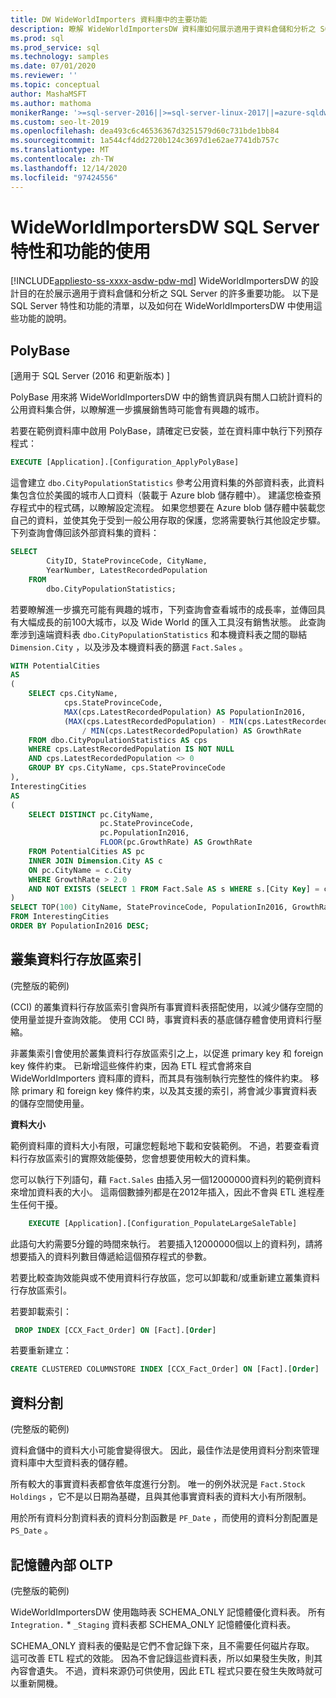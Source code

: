 ```yaml
---
title: DW WideWorldImporters 資料庫中的主要功能
description: 瞭解 WideWorldImportersDW 資料庫如何展示適用于資料倉儲和分析之 SQL Server 的主要功能。
ms.prod: sql
ms.prod_service: sql
ms.technology: samples
ms.date: 07/01/2020
ms.reviewer: ''
ms.topic: conceptual
author: MashaMSFT
ms.author: mathoma
monikerRange: '>=sql-server-2016||>=sql-server-linux-2017||=azure-sqldw-latest||>=aps-pdw-2016||=azuresqldb-mi-current'
ms.custom: seo-lt-2019
ms.openlocfilehash: dea493c6c46536367d3251579d60c731bde1bb84
ms.sourcegitcommit: 1a544cf4dd2720b124c3697d1e62ae7741db757c
ms.translationtype: MT
ms.contentlocale: zh-TW
ms.lasthandoff: 12/14/2020
ms.locfileid: "97424556"
---
```

# <a name="wideworldimportersdw-use-of-sql-server-features-and-capabilities"></a>WideWorldImportersDW SQL Server 特性和功能的使用
[!INCLUDE[appliesto-ss-xxxx-asdw-pdw-md](../includes/appliesto-ss-xxxx-asdw-pdw-md.md)]
WideWorldImportersDW 的設計目的在於展示適用于資料倉儲和分析之 SQL Server 的許多重要功能。 以下是 SQL Server 特性和功能的清單，以及如何在 WideWorldImportersDW 中使用這些功能的說明。

## <a name="polybase"></a>PolyBase

[適用于 SQL Server (2016 和更新版本) ]

PolyBase 用來將 WideWorldImportersDW 中的銷售資訊與有關人口統計資料的公用資料集合併，以瞭解進一步擴展銷售時可能會有興趣的城市。

若要在範例資料庫中啟用 PolyBase，請確定已安裝，並在資料庫中執行下列預存程式：

```sql
EXECUTE [Application].[Configuration_ApplyPolyBase]
```

這會建立 `dbo.CityPopulationStatistics` 參考公用資料集的外部資料表，此資料集包含位於美國的城市人口資料（裝載于 Azure blob 儲存體中）。 建議您檢查預存程式中的程式碼，以瞭解設定流程。 如果您想要在 Azure blob 儲存體中裝載您自己的資料，並使其免于受到一般公用存取的保護，您將需要執行其他設定步驟。 下列查詢會傳回該外部資料集的資料：

```sql
SELECT
        CityID, StateProvinceCode, CityName,
        YearNumber, LatestRecordedPopulation
    FROM
        dbo.CityPopulationStatistics;
```

若要瞭解進一步擴充可能有興趣的城市，下列查詢會查看城市的成長率，並傳回具有大幅成長的前100大城市，以及 Wide World 的匯入工具沒有銷售狀態。 此查詢牽涉到遠端資料表 `dbo.CityPopulationStatistics` 和本機資料表之間的聯結 `Dimension.City` ，以及涉及本機資料表的篩選 `Fact.Sales` 。

```sql
WITH PotentialCities
AS
(
    SELECT cps.CityName,
            cps.StateProvinceCode,
            MAX(cps.LatestRecordedPopulation) AS PopulationIn2016,
            (MAX(cps.LatestRecordedPopulation) - MIN(cps.LatestRecordedPopulation)) * 100.0
                / MIN(cps.LatestRecordedPopulation) AS GrowthRate
    FROM dbo.CityPopulationStatistics AS cps
    WHERE cps.LatestRecordedPopulation IS NOT NULL
    AND cps.LatestRecordedPopulation <> 0
    GROUP BY cps.CityName, cps.StateProvinceCode
),
InterestingCities
AS
(
    SELECT DISTINCT pc.CityName,
                    pc.StateProvinceCode,
                    pc.PopulationIn2016,
                    FLOOR(pc.GrowthRate) AS GrowthRate
    FROM PotentialCities AS pc
    INNER JOIN Dimension.City AS c
    ON pc.CityName = c.City
    WHERE GrowthRate > 2.0
    AND NOT EXISTS (SELECT 1 FROM Fact.Sale AS s WHERE s.[City Key] = c.[City Key])
)
SELECT TOP(100) CityName, StateProvinceCode, PopulationIn2016, GrowthRate
FROM InterestingCities
ORDER BY PopulationIn2016 DESC;
```

## <a name="clustered-columnstore-indexes"></a>叢集資料行存放區索引

 (完整版的範例) 

 (CCI) 的叢集資料行存放區索引會與所有事實資料表搭配使用，以減少儲存空間的使用量並提升查詢效能。 使用 CCI 時，事實資料表的基底儲存體會使用資料行壓縮。

非叢集索引會使用於叢集資料行存放區索引之上，以促進 primary key 和 foreign key 條件約束。 已新增這些條件約束，因為 ETL 程式會將來自 WideWorldImporters 資料庫的資料，而其具有強制執行完整性的條件約束。 移除 primary 和 foreign key 條件約束，以及其支援的索引，將會減少事實資料表的儲存空間使用量。

**資料大小**

範例資料庫的資料大小有限，可讓您輕鬆地下載和安裝範例。 不過，若要查看資料行存放區索引的實際效能優勢，您會想要使用較大的資料集。

您可以執行下列語句，藉 `Fact.Sales` 由插入另一個12000000資料列的範例資料來增加資料表的大小。 這兩個數據列都是在2012年插入，因此不會與 ETL 進程產生任何干擾。

```sql
    EXECUTE [Application].[Configuration_PopulateLargeSaleTable]
```

此語句大約需要5分鐘的時間來執行。 若要插入12000000個以上的資料列，請將想要插入的資料列數目傳遞給這個預存程式的參數。

若要比較查詢效能與或不使用資料行存放區，您可以卸載和/或重新建立叢集資料行存放區索引。

若要卸載索引：

```sql
 DROP INDEX [CCX_Fact_Order] ON [Fact].[Order]
```

若要重新建立：

```sql
CREATE CLUSTERED COLUMNSTORE INDEX [CCX_Fact_Order] ON [Fact].[Order]
```

## <a name="partitioning"></a>資料分割

 (完整版的範例) 

資料倉儲中的資料大小可能會變得很大。 因此，最佳作法是使用資料分割來管理資料庫中大型資料表的儲存體。

所有較大的事實資料表都會依年度進行分割。 唯一的例外狀況是 `Fact.Stock Holdings` ，它不是以日期為基礎，且與其他事實資料表的資料大小有所限制。

用於所有資料分割資料表的資料分割函數是 `PF_Date` ，而使用的資料分割配置是 `PS_Date` 。

## <a name="in-memory-oltp"></a>記憶體內部 OLTP

 (完整版的範例) 

WideWorldImportersDW 使用臨時表 SCHEMA_ONLY 記憶體優化資料表。 所有 `Integration.` * `_Staging` 資料表都 SCHEMA_ONLY 記憶體優化資料表。

SCHEMA_ONLY 資料表的優點是它們不會記錄下來，且不需要任何磁片存取。 這可改善 ETL 程式的效能。 因為不會記錄這些資料表，所以如果發生失敗，則其內容會遺失。 不過，資料來源仍可供使用，因此 ETL 程式只要在發生失敗時就可以重新開機。
